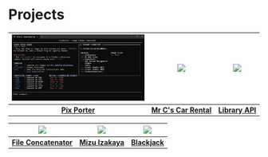 # Projects

| <a href="https://github.com/g-s-c-code/PixPorter" target="_blank" rel="noreferrer"> <img src="https://raw.githubusercontent.com/g-s-c-code/PixPorter/refs/heads/master/pixporter.webp" width="295px" /> </a> | <a href="https://gsc-code-car-rental.netlify.app/" target="_blank" rel="noreferrer"> <img src="https://gsc-code.com/images/projects/car-rental.webp" width="295px" /> </a> | <a href="https://github.com/g-s-c-code/LibraryAPI" target="_blank" rel="noreferrer"> <img src="https://gsc-code.com/images/projects/library-api.webp" width="295px" /> </a> |
|:-:|:-:|:-:|
| <a href="https://github.com/g-s-c-code/PixPorter" target="_blank" rel="noreferrer"> **Pix&nbsp;Porter** </a> | <a href="https://gsc-code-car-rental.netlify.app/" target="_blank" rel="noreferrer"> **Mr&nbsp;C's&nbsp;Car&nbsp;Rental** </a> | <a href="https://github.com/g-s-c-code/LibraryAPI" target="_blank" rel="noreferrer"> **Library&nbsp;API** </a> |

| <a href="https://github.com/g-s-c-code/FileConcatenator" target="_blank" rel="noreferrer"> <img src="https://gsc-code.com/images/projects/fileconcatenator.webp" width="295px" /> </a> | <a href="https://mizu-izakaya.netlify.app/" target="_blank" rel="noreferrer"> <img src="https://gsc-code.com/images/projects/mizu-izakaya.webp" width="295px" /> </a> | <a href="https://gsc-code-blackjack.netlify.app/" target="_blank" rel="noreferrer"> <img src="https://gsc-code.com/images/projects/blackjack.webp" width="295px" /> </a> |
|:-:|:-:|:-:|
| <a href="https://github.com/g-s-c-code/FileConcatenator" target="_blank" rel="noreferrer"> **File&nbsp;Concatenator** </a> | <a href="https://mizu-izakaya.netlify.app/" target="_blank" rel="noreferrer"> **Mizu&nbsp;Izakaya** </a>  | <a href="https://gsc-code-blackjack.netlify.app/" target="_blank" rel="noreferrer"> **Blackjack** </a> |

